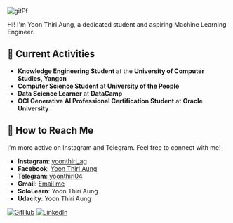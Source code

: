 
![gitPf](https://github.com/user-attachments/assets/e4ed8bb4-3540-429b-b389-9aaa2708d4d9)

Hi! I'm Yoon Thiri Aung, a dedicated student and aspiring Machine Learning Engineer.
## 💮 Current Activities

- **Knowledge Engineering Student** at the **University of Computer Studies, Yangon**
- **Computer Science Student** at **University of the People**
- **Data Science Learner** at **DataCamp**
- **OCI Generative AI Professional Certification Student** at **Oracle University**

## 💮 How to Reach Me

I'm more active on Instagram and Telegram. Feel free to connect with me!

- **Instagram**: [yoonthiri_ag](https://www.instagram.com/yoonthiri_ag)
- **Facebook**: [Yoon Thiri Aung](https://www.facebook.com/yoonthiriaung04?mibextid=ZbWKwL)
- **Telegram**: [yoonthiri04](https://t.me/yoonthiri04)
- **Gmail**: [Email me](mailto:yoonthiriaung04@gmail.com)
- **SoloLearn**: Yoon Thiri Aung
- **Udacity**: Yoon Thiri Aung

[![GitHub](https://img.shields.io/badge/GitHub-Profile-black?style=for-the-badge&logo=github)](https://github.com/yoon-thiri04)
[![LinkedIn](https://img.shields.io/badge/LinkedIn-Connect-blue?style=for-the-badge&logo=linkedin)](https://www.linkedin.com/in/yoon-thiri-aung-497a6929a)
